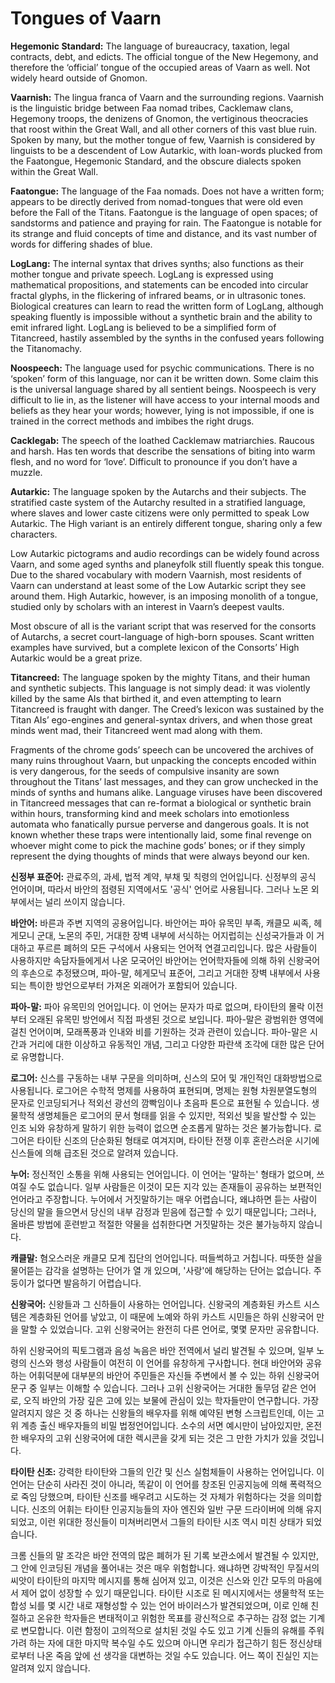 # Tongues of Vaarn

**Hegemonic Standard:** The language of bureaucracy, taxation, legal contracts, debt, and edicts. The official tongue of the New Hegemony, and therefore the ‘official’ tongue of the occupied areas of Vaarn as well. Not widely heard outside of Gnomon.

**Vaarnish:** The lingua franca of Vaarn and the surrounding regions. Vaarnish is the linguistic bridge between Faa nomad tribes, Cacklemaw clans, Hegemony troops, the denizens of Gnomon, the vertiginous theocracies that roost within the Great Wall, and all other corners of this vast blue ruin. Spoken by many, but the mother tongue of few, Vaarnish is considered by linguists to be a descendent of Low Autarkic, with loan-words plucked from the Faatongue, Hegemonic Standard, and the obscure dialects spoken within the Great Wall.
 
**Faatongue:** The language of the Faa nomads. Does not have a written form; appears to be directly derived from nomad-tongues that were old even before the Fall of the Titans. Faatongue is the language of open spaces; of sandstorms and patience and praying for rain. The Faatongue is notable for its strange and fluid concepts of time and distance, and its vast number of words for differing shades of blue.

**LogLang:** The internal syntax that drives synths; also functions as their mother tongue and private speech. LogLang is expressed using mathematical propositions, and statements can be encoded into circular fractal glyphs, in the flickering of infrared beams, or in ultrasonic tones. 
Biological creatures can learn to read the written form of LogLang, although speaking fluently is impossible without a synthetic brain and the ability to emit infrared light. LogLang is believed to be a simplified form of Titancreed, hastily assembled by the synths in the confused years following the Titanomachy.

**Noospeech:** The language used for psychic communications. There is no ‘spoken’ form of this language, nor can it be written down. Some claim this is the universal language shared by all sentient beings. Noospeech is very difficult to lie in, as the listener will have access to your internal moods and beliefs as they hear your words; however, lying is not impossible, if one is trained in the correct methods and imbibes the right drugs.

**Cacklegab:** The speech of the loathed Cacklemaw matriarchies. Raucous and harsh. Has ten words that describe the sensations of biting into warm flesh, and no word for ‘love’. Difficult to pronounce if you don’t have a muzzle.

**Autarkic:** The language spoken by the Autarchs and their subjects. The stratified caste system of the Autarchy resulted in a stratified language, where slaves and lower caste citizens were only permitted to speak Low Autarkic. The High variant is an entirely different tongue, sharing only a few characters.

Low Autarkic pictograms and audio recordings can be widely found across Vaarn, and some aged synths and planeyfolk still fluently speak this tongue. Due to the shared vocabulary with modern Vaarnish, most residents of Vaarn can understand at least some of the Low Autarkic script they see around them. High Autarkic, however, is an imposing monolith of a tongue, studied only by scholars with an interest in Vaarn’s deepest vaults. 

Most obscure of all is the variant script that was reserved for the consorts of Autarchs, a secret court-language of high-born spouses. Scant written examples have survived, but a complete lexicon of the Consorts’ High Autarkic would be a great prize.

**Titancreed:** The language spoken by the mighty Titans, and their human and synthetic subjects. This language is not simply dead: it was violently killed by the same AIs that birthed it, and even attempting to learn Titancreed is fraught with danger. The Creed’s lexicon was sustained by the Titan AIs’ ego-engines and general-syntax drivers, and when those great minds went mad, their Titancreed went mad along with them.

Fragments of the chrome gods’ speech can be uncovered the archives of many ruins throughout Vaarn, but unpacking the concepts encoded within is very dangerous, for the seeds of compulsive insanity are sown throughout the Titans’ last messages, and they can grow unchecked in the minds of synths and humans alike. Language viruses have been discovered in Titancreed messages that can re-format a biological or synthetic brain within hours, transforming kind and meek scholars into emotionless automata who fanatically pursue perverse and dangerous goals. It is not known whether these traps were intentionally laid, some final revenge on whoever might come to pick the machine gods’ bones; or if they simply represent the dying thoughts of minds that were always beyond our ken.


**신정부 표준어:** 관료주의, 과세, 법적 계약, 부채 및 칙령의 언어입니다. 신정부의 공식 언어이며, 따라서 바안의 점령된 지역에서도 '공식' 언어로 사용됩니다. 그러나 노몬 외부에서는 널리 쓰이지 않습니다.

**바안어:** 바른과 주변 지역의 공용어입니다. 바안어는 파아 유목민 부족, 캐클모 씨족, 헤게모니 군대, 노몬의 주민, 거대한 장벽 내부에 서식하는 어지럽히는 신성국가들과 이 거대하고 푸르른 폐허의 모든 구석에서 사용되는 언어적 연결고리입니다. 많은 사람들이 사용하지만 속담자들에게서 나온 모국어인 바안어는 언어학자들에 의해 하위 신왕국어의 후손으로 추정됐으며, 파아-말, 헤게모닉 표준어, 그리고 거대한 장벽 내부에서 사용되는 특이한 방언으로부터 가져온 외래어가 포함되어 있습니다.

**파아-말:** 파아 유목민의 언어입니다. 이 언어는 문자가 따로 없으며, 타이탄의 몰락 이전부터 오래된 유목민 방언에서 직접 파생된 것으로 보입니다. 파아-말은 광범위한 영역에 걸친 언어이며, 모래폭풍과 인내와 비를 기원하는 것과 관련이 있습니다. 파아-말은 시간과 거리에 대한 이상하고 유동적인 개념, 그리고 다양한 파란색 조각에 대한 많은 단어로 유명합니다.

**로그어:** 신스를 구동하는 내부 구문을 의미하며, 신스의 모어 및 개인적인 대화방법으로 사용됩니다. 로그어은 수학적 명제를 사용하여 표현되며, 명제는 원형 차원분열도형의 문자로 인코딩되거나 적외선 광선의 깜빡임이나 초음파 톤으로 표현될 수 있습니다. 생물학적 생명체들은 로그어의 문서 형태를 읽을 수 있지만, 적외선 빛을 발산할 수 있는 인조 뇌와 유창하게 말하기 위한 능력이 없으면 순조롭게 말하는 것은 불가능합니다. 
로그어은 타이탄 신조의 단순화된 형태로 여겨지며, 타이탄 전쟁 이후 혼란스러운 시기에 신스들에 의해 급조된 것으로 알려져 있습니다.

**누어:** 정신적인 소통을 위해 사용되는 언어입니다. 이 언어는 '말하는' 형태가 없으며, 쓰여질 수도 없습니다. 일부 사람들은 이것이 모든 지각 있는 존재들이 공유하는 보편적인 언어라고 주장합니다. 누어에서 거짓말하기는 매우 어렵습니다, 왜냐하면 듣는 사람이 당신의 말을 들으면서 당신의 내부 감정과 믿음에 접근할 수 있기 때문입니다; 그러나, 올바른 방법에 훈련받고 적절한 약물을 섭취한다면 거짓말하는 것은 불가능하지 않습니다.

**캐클말:** 혐오스러운 캐클모 모계 집단의 언어입니다. 떠들썩하고 거칩니다. 따뜻한 살을 물어뜯는 감각을 설명하는 단어가 열 개 있으며, '사랑'에 해당하는 단어는 없습니다. 주둥이가 없다면 발음하기 어렵습니다.

**신왕국어:** 신왕들과 그 신하들이 사용하는 언어입니다. 신왕국의 계층화된 카스트 시스템은 계층화된 언어를 낳았고, 이 때문에 노예와 하위 카스트 시민들은 하위 신왕국어 만을 말할 수 있었습니다. 고위 신왕국어는 완전히 다른 언어로, 몇몇 문자만 공유합니다.

하위 신왕국어의 픽토그램과 음성 녹음은 바안 전역에서 널리 발견될 수 있으며, 일부 노령의 신스와 행성 사람들이 여전히 이 언어를 유창하게 구사합니다. 현대 바안어와 공유하는 어휘덕분에 대부분의 바안어 주민들은 자신들 주변에서 볼 수 있는 하위 신왕국어 문구 중 일부는 이해할 수 있습니다. 그러나 고위 신왕국어는 거대한 돌무덤 같은 언어로, 오직 바안의 가장 깊은 고에 있는 보물에 관심이 있는 학자들만이 연구합니다.
가장 알려지지 않은 것 중 하나는 신왕들의 배우자를 위해 예약된 변형 스크립트인데, 이는 고위 계층 출신 배우자들의 비밀 법정언어입니다. 소수의 서면 예시만이 남아있지만, 온전한 배우자의 고위 신왕국어에 대한 렉시콘을 갖게 되는 것은 그 만한 가치가 있을 것입니다.

**타이탄 신조:** 강력한 타이탄와 그들의 인간 및 신스 실험체들이 사용하는 언어입니다. 이 언어는 단순히 사라진 것이 아니라, 똑같이 이 언어를 창조된 인공지능에 의해 폭력적으로 죽임 당했으며, 타이탄 신조를 배우려고 시도하는 것 자체가 위험하다는 것을 의미합니다. 신조의 어휘는 타이탄 인공지능들의 자아 엔진와 일반 구문 드라이버에 의해 유지되었고, 이런 위대한 정신들이 미쳐버리면서 그들의 타이탄 시조 역시 미친 상태가 되었습니다.

크롬 신들의 말 조각은 바안 전역의 많은 폐허가 된 기록 보관소에서 발견될 수 있지만, 그 안에 인코딩된 개념을 풀어내는 것은 매우 위험합니다. 왜냐하면 강박적인 무질서의 씨앗이 타이탄의 마지막 메시지를 통해 심어져 있고, 이것은 신스와 인간 모두의 마음에서 제어 없이 성장할 수 있기 때문입니다. 타이탄 시조로 된 메시지에서는 생물학적 또는 합성 뇌를 몇 시간 내로 재형성할 수 있는 언어 바이러스가 발견되었으며, 이로 인해 친절하고 온유한 학자들은 변태적이고 위험한 목표를 광신적으로 추구하는 감정 없는 기계로 변모합니다. 이런 함정이 고의적으로 설치된 것일 수도 있고 기계 신들의 유해를 주워 가려 하는 자에 대한 마지막 복수일 수도 있으며 아니면 우리가 접근하기 힘든 정신상태로부터 나온 죽음 앞에 선 생각을 대변하는 것일 수도 있습니다. 어느 쪽이 진실인 지는 알려져 있지 않습니다.

